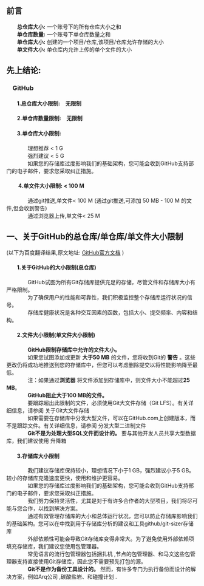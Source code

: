 ## 前言  

&emsp;&emsp;**总仓库大小:** 一个账号下的所有仓库大小之和   
&emsp;&emsp;**单仓库数量:** 一个账号下单仓库数量之和   
&emsp;&emsp;**单仓库大小:** 创建的一个项目/仓库,该项目/仓库允许存储的大小  
&emsp;&emsp;**单文件大小:** 单仓库内允许上传的单个文件的大小   
## 先上结论:  
### &emsp;GitHub  
#### &emsp;&emsp;1.总仓库大小限制:&emsp;无限制  
#### &emsp;&emsp;2.单仓库数量限制:&emsp;无限制  
#### &emsp;&emsp;3.单仓库大小限制:  
&emsp;&emsp;&emsp;&emsp;理想推荐 < 1 G  
&emsp;&emsp;&emsp;&emsp;强烈建议 < 5 G  
&emsp;&emsp;&emsp;&emsp;如果您的存储库过度影响我们的基础架构，您可能会收到GitHub支持部门的电子邮件，要求您采取纠正措施。

#### &emsp;&emsp;  4.单文件大小限制: < 100 M  
&emsp;&emsp;&emsp;&emsp;通过git推送,单文件< 100 M (通过git推送,可添加 50 MB - 100 M 的文件,但会收到警告)  
&emsp;&emsp;&emsp;&emsp;通过浏览器上传,单文件< 25 M       
## 一、关于GitHub的总仓库/单仓库/单文件大小限制  
  (以下为百度翻译结果,原文地址: [GitHub官方文档](https://docs.github.com/en/repositories/working-with-files/managing-large-files/about-large-files-on-github) )  
#### &emsp;&emsp;1.关于GitHub的大小限制(总仓库)  
&emsp;&emsp;&emsp;&emsp;GitHub试图为所有Git存储库提供充足的存储，尽管文件和存储库大小有严格限制。   
&emsp;&emsp;&emsp;&emsp;为了确保用户的性能和可靠性，我们积极监控整个存储库运行状况的信号。  
&emsp;&emsp;&emsp;&emsp;存储库健康状况是各种交互因素的函数，包括大小、提交频率、内容和结构。  
#### &emsp;&emsp;2.文件大小限制(单文件大小限制)  
&emsp;&emsp;&emsp;&emsp;**GitHub限制存储库中允许的文件大小。**  
&emsp;&emsp;&emsp;&emsp;如果您试图添加或更新 **大于50 MB** 的文件，您将收到Git的 **警告** 。这些更改仍将成功地推送到您的存储库中，但您可以考虑删除提交以将性能影响降至最低。  
&emsp;&emsp;&emsp;&emsp;注：如果通过**浏览器** 将文件添加到存储库中，则文件大小不能超过**25 MB**。  
&emsp;&emsp;&emsp;&emsp;**GitHub阻止大于100 MB的文件。**  
&emsp;&emsp;&emsp;&emsp;要跟踪超出此限制的文件，必须使用Git大文件存储（Git LFS）。有关详细信息，请参阅 关于Git大文件存储  
&emsp;&emsp;&emsp;&emsp;如果需要在存储库中分发大型文件，可以在GitHub.com上创建版本，而不是跟踪文件。有关详细信息，请参阅 分发大型二进制文件  
&emsp;&emsp;&emsp;&emsp;**Git不是为处理大型SQL文件而设计的。** 要与其他开发人员共享大型数据库，我们建议使用 升降箱  
#### &emsp;&emsp;3.存储库大小限制
&emsp;&emsp;&emsp;&emsp;我们建议存储库保持较小，理想情况下小于1 GB，强烈建议小于5 GB。较小的存储库克隆速度更快，使用和维护更容易。    
&emsp;&emsp;&emsp;&emsp;如果您的存储库过度影响我们的基础架构，您可能会收到GitHub支持部门的电子邮件，要求您采取纠正措施。  
&emsp;&emsp;&emsp;&emsp;我们努力保持灵活性，尤其是对于有许多合作者的大型项目，我们将尽可能与您合作，以找到解决方案。  
&emsp;&emsp;&emsp;&emsp;通过有效管理存储库的大小和总体运行状况，您可以防止存储库影响我们的基础架构。您可以在中找到用于存储库分析的建议和工具github/git-sizer存储库  
&emsp;&emsp;&emsp;&emsp;外部依赖性可能会导致Git存储库变得非常大。为了避免使用外部依赖项填充存储库，我们建议您使用包管理器。  
&emsp;&emsp;&emsp;&emsp;常见语言的流行包管理器包括捆扎机 ,节点的包管理器、和马文这些包管理器支持直接使用Git存储库，因此您不需要预先打包的源。  
&emsp;&emsp;&emsp;&emsp;**Git不是作为备份工具设计的。** 然而，有许多专门为执行备份而设计的解决方案，例如Arq公司 ,碳酸盐岩、和碰撞计划 .  

  






